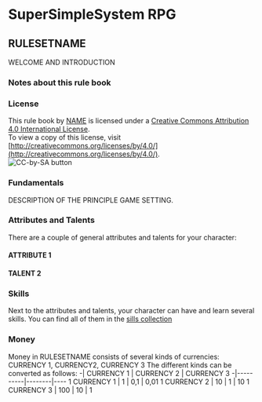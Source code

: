 # SuperSimpleSystem RPG

## RULESETNAME
WELCOME AND INTRODUCTION
 
### Notes about this rule book

### License
This rule book by [NAME](LINK) is licensed under a [Creative Commons Attribution 4.0 International License](http://creativecommons.org/licenses/by/4.0/).  
To view a copy of this license, visit [http://creativecommons.org/licenses/by/4.0/](http://creativecommons.org/licenses/by/4.0/).  
![CC-by-SA button](https://i.creativecommons.org/l/by-sa/4.0/88x31.png)  

### Fundamentals
DESCRIPTION OF THE PRINCIPLE GAME SETTING.

### Attributes and Talents
There are a couple of general attributes and talents for your character:

#### ATTRIBUTE 1

#### TALENT 2

### Skills
Next to the attributes and talents, your character can have and learn several skills.
You can find all of them in the [sills collection](./en_Skills_RULESETNAME.md)

### Money
Money in RULESETNAME consists of several kinds of currencies: CURRENCY 1, CURRENCY2, CURRENCY 3
The different kinds can be converted as follows:
-| CURRENCY 1 | CURRENCY 2 | CURRENCY 3
-|----------|--------|----
1 CURRENCY 1 | 1 | 0,1 | 0,01
1 CURRENCY 2 | 10 | 1 | 10
1 CURRENCY 3 | 100 | 10 | 1
